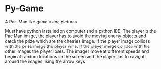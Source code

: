 # Py-Game
A Pac-Man like game using pictures 

Must have python installed on computer and a python IDE. The player is the Pac Man image, the player has to avoid the moving enemy objects and catch the prize which are the cherries image. If the player image collides with the prize image the player wins. If the player image collides with the other images the player loses. The images move at different speeds and begin at random locations on the screen and the player has to navigate around the images using the arrow keys 
